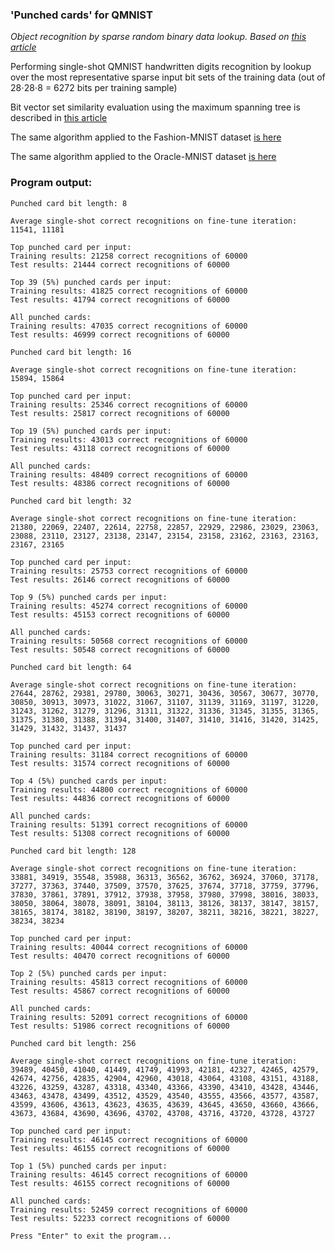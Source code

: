 ### 'Punched cards' for QMNIST

*Object recognition by sparse random binary data lookup. Based on [this article](https://petr-kovalev.medium.com/punched-cards-object-recognition-97523a98857b)*

Performing single-shot QMNIST handwritten digits recognition by lookup over the most representative sparse input bit sets of the training data (out of 28⋅28⋅8 = 6272 bits per training sample)

Bit vector set similarity evaluation using the maximum spanning tree is described in [this article](https://petr-kovalev.medium.com/bit-vector-set-similarity-maximum-spanning-tree-2121b05c7b29)

The same algorithm applied to the Fashion-MNIST dataset [is here](https://github.com/Petr-Kovalev/punched-cards-fashion-mnist)

The same algorithm applied to the Oracle-MNIST dataset [is here](https://github.com/Petr-Kovalev/punched-cards-oracle-mnist)

### Program output:
```
Punched card bit length: 8

Average single-shot correct recognitions on fine-tune iteration: 11541, 11181

Top punched card per input:
Training results: 21258 correct recognitions of 60000
Test results: 21444 correct recognitions of 60000

Top 39 (5%) punched cards per input:
Training results: 41825 correct recognitions of 60000
Test results: 41794 correct recognitions of 60000

All punched cards:
Training results: 47035 correct recognitions of 60000
Test results: 46999 correct recognitions of 60000

Punched card bit length: 16

Average single-shot correct recognitions on fine-tune iteration: 15894, 15864

Top punched card per input:
Training results: 25346 correct recognitions of 60000
Test results: 25817 correct recognitions of 60000

Top 19 (5%) punched cards per input:
Training results: 43013 correct recognitions of 60000
Test results: 43118 correct recognitions of 60000

All punched cards:
Training results: 48409 correct recognitions of 60000
Test results: 48386 correct recognitions of 60000

Punched card bit length: 32

Average single-shot correct recognitions on fine-tune iteration: 21380, 22069, 22407, 22614, 22758, 22857, 22929, 22986, 23029, 23063, 23088, 23110, 23127, 23138, 23147, 23154, 23158, 23162, 23163, 23163, 23167, 23165

Top punched card per input:
Training results: 25753 correct recognitions of 60000
Test results: 26146 correct recognitions of 60000

Top 9 (5%) punched cards per input:
Training results: 45274 correct recognitions of 60000
Test results: 45153 correct recognitions of 60000

All punched cards:
Training results: 50568 correct recognitions of 60000
Test results: 50548 correct recognitions of 60000

Punched card bit length: 64

Average single-shot correct recognitions on fine-tune iteration: 27644, 28762, 29381, 29780, 30063, 30271, 30436, 30567, 30677, 30770, 30850, 30913, 30973, 31022, 31067, 31107, 31139, 31169, 31197, 31220, 31243, 31262, 31279, 31296, 31311, 31322, 31336, 31345, 31355, 31365, 31375, 31380, 31388, 31394, 31400, 31407, 31410, 31416, 31420, 31425, 31429, 31432, 31437, 31437

Top punched card per input:
Training results: 31184 correct recognitions of 60000
Test results: 31574 correct recognitions of 60000

Top 4 (5%) punched cards per input:
Training results: 44800 correct recognitions of 60000
Test results: 44836 correct recognitions of 60000

All punched cards:
Training results: 51391 correct recognitions of 60000
Test results: 51308 correct recognitions of 60000

Punched card bit length: 128

Average single-shot correct recognitions on fine-tune iteration: 33881, 34919, 35548, 35988, 36313, 36562, 36762, 36924, 37060, 37178, 37277, 37363, 37440, 37509, 37570, 37625, 37674, 37718, 37759, 37796, 37830, 37861, 37891, 37912, 37938, 37958, 37980, 37998, 38016, 38033, 38050, 38064, 38078, 38091, 38104, 38113, 38126, 38137, 38147, 38157, 38165, 38174, 38182, 38190, 38197, 38207, 38211, 38216, 38221, 38227, 38234, 38234

Top punched card per input:
Training results: 40044 correct recognitions of 60000
Test results: 40470 correct recognitions of 60000

Top 2 (5%) punched cards per input:
Training results: 45813 correct recognitions of 60000
Test results: 45867 correct recognitions of 60000

All punched cards:
Training results: 52091 correct recognitions of 60000
Test results: 51986 correct recognitions of 60000

Punched card bit length: 256

Average single-shot correct recognitions on fine-tune iteration: 39489, 40450, 41040, 41449, 41749, 41993, 42181, 42327, 42465, 42579, 42674, 42756, 42835, 42904, 42960, 43018, 43064, 43108, 43151, 43188, 43226, 43259, 43287, 43318, 43340, 43366, 43390, 43410, 43428, 43446, 43463, 43478, 43499, 43512, 43529, 43540, 43555, 43566, 43577, 43587, 43599, 43606, 43613, 43623, 43635, 43639, 43645, 43650, 43660, 43666, 43673, 43684, 43690, 43696, 43702, 43708, 43716, 43720, 43728, 43727

Top punched card per input:
Training results: 46145 correct recognitions of 60000
Test results: 46155 correct recognitions of 60000

Top 1 (5%) punched cards per input:
Training results: 46145 correct recognitions of 60000
Test results: 46155 correct recognitions of 60000

All punched cards:
Training results: 52459 correct recognitions of 60000
Test results: 52233 correct recognitions of 60000

Press "Enter" to exit the program...
```
